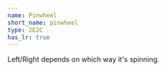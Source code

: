 ```yaml
---
name: Pinwheel
short_name: pinwheel
type: 2E2C
has_lr: true
---
```


Left/Right depends on which way it's spinning.
